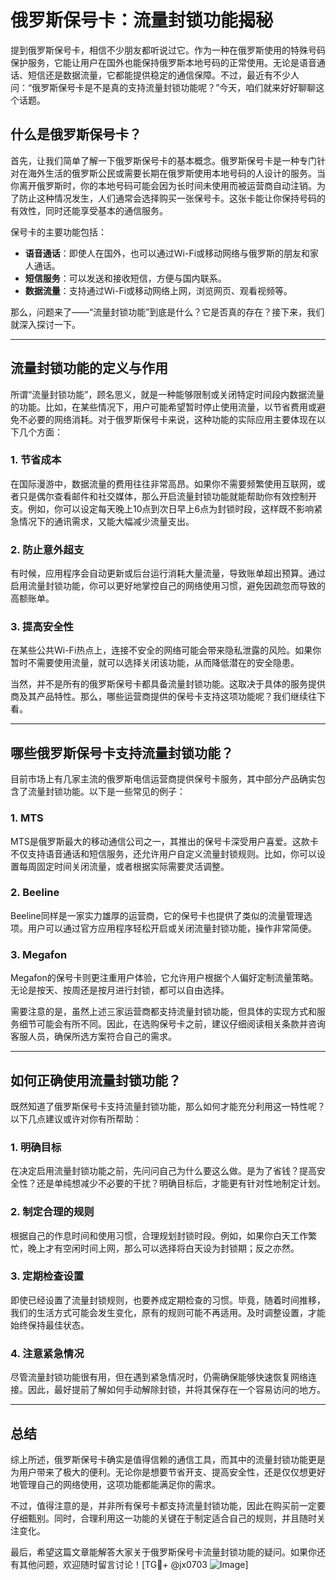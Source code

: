 # 俄罗斯保号卡：流量封锁功能揭秘

提到俄罗斯保号卡，相信不少朋友都听说过它。作为一种在俄罗斯使用的特殊号码保护服务，它能让用户在国外也能保持俄罗斯本地号码的正常使用。无论是语音通话、短信还是数据流量，它都能提供稳定的通信保障。不过，最近有不少人问：“俄罗斯保号卡是不是真的支持流量封锁功能呢？”今天，咱们就来好好聊聊这个话题。

## 什么是俄罗斯保号卡？

首先，让我们简单了解一下俄罗斯保号卡的基本概念。俄罗斯保号卡是一种专门针对在海外生活的俄罗斯公民或需要长期在俄罗斯使用本地号码的人设计的服务。当你离开俄罗斯时，你的本地号码可能会因为长时间未使用而被运营商自动注销。为了防止这种情况发生，人们通常会选择购买一张保号卡。这张卡能让你保持号码的有效性，同时还能享受基本的通信服务。

保号卡的主要功能包括：
- **语音通话**：即使人在国外，也可以通过Wi-Fi或移动网络与俄罗斯的朋友和家人通话。
- **短信服务**：可以发送和接收短信，方便与国内联系。
- **数据流量**：支持通过Wi-Fi或移动网络上网，浏览网页、观看视频等。

那么，问题来了——“流量封锁功能”到底是什么？它是否真的存在？接下来，我们就深入探讨一下。

---

## 流量封锁功能的定义与作用

所谓“流量封锁功能”，顾名思义，就是一种能够限制或关闭特定时间段内数据流量的功能。比如，在某些情况下，用户可能希望暂时停止使用流量，以节省费用或避免不必要的网络消耗。对于俄罗斯保号卡来说，这种功能的实际应用主要体现在以下几个方面：

### 1. 节省成本
在国际漫游中，数据流量的费用往往非常高昂。如果你不需要频繁使用互联网，或者只是偶尔查看邮件和社交媒体，那么开启流量封锁功能就能帮助你有效控制开支。例如，你可以设定每天晚上10点到次日早上6点为封锁时段，这样既不影响紧急情况下的通讯需求，又能大幅减少流量支出。

### 2. 防止意外超支
有时候，应用程序会自动更新或后台运行消耗大量流量，导致账单超出预算。通过启用流量封锁功能，你可以更好地掌控自己的网络使用习惯，避免因疏忽而导致的高额账单。

### 3. 提高安全性
在某些公共Wi-Fi热点上，连接不安全的网络可能会带来隐私泄露的风险。如果你暂时不需要使用流量，就可以选择关闭该功能，从而降低潜在的安全隐患。

当然，并不是所有的俄罗斯保号卡都具备流量封锁功能。这取决于具体的服务提供商及其产品特性。那么，哪些运营商提供的保号卡支持这项功能呢？我们继续往下看。

---

## 哪些俄罗斯保号卡支持流量封锁功能？

目前市场上有几家主流的俄罗斯电信运营商提供保号卡服务，其中部分产品确实包含了流量封锁功能。以下是一些常见的例子：

### 1. MTS
MTS是俄罗斯最大的移动通信公司之一，其推出的保号卡深受用户喜爱。这款卡不仅支持语音通话和短信服务，还允许用户自定义流量封锁规则。比如，你可以设置每周固定时间关闭流量，或者根据实际需要灵活调整。

### 2. Beeline
Beeline同样是一家实力雄厚的运营商，它的保号卡也提供了类似的流量管理选项。用户可以通过官方应用程序轻松开启或关闭流量封锁功能，操作非常简便。

### 3. Megafon
Megafon的保号卡则更注重用户体验，它允许用户根据个人偏好定制流量策略。无论是按天、按周还是按月进行封锁，都可以自由选择。

需要注意的是，虽然上述三家运营商都支持流量封锁功能，但具体的实现方式和服务细节可能会有所不同。因此，在选购保号卡之前，建议仔细阅读相关条款并咨询客服人员，确保所选方案符合自己的需求。

---

## 如何正确使用流量封锁功能？

既然知道了俄罗斯保号卡支持流量封锁功能，那么如何才能充分利用这一特性呢？以下几点建议或许对你有所帮助：

### 1. 明确目标
在决定启用流量封锁功能之前，先问问自己为什么要这么做。是为了省钱？提高安全性？还是单纯想减少不必要的干扰？明确目标后，才能更有针对性地制定计划。

### 2. 制定合理的规则
根据自己的作息时间和使用习惯，合理规划封锁时段。例如，如果你白天工作繁忙，晚上才有空闲时间上网，那么可以选择将白天设为封锁期；反之亦然。

### 3. 定期检查设置
即使已经设置了流量封锁规则，也要养成定期检查的习惯。毕竟，随着时间推移，我们的生活方式可能会发生变化，原有的规则可能不再适用。及时调整设置，才能始终保持最佳状态。

### 4. 注意紧急情况
尽管流量封锁功能很有用，但在遇到紧急情况时，仍需确保能够快速恢复网络连接。因此，最好提前了解如何手动解除封锁，并将其保存在一个容易访问的地方。

---

## 总结

综上所述，俄罗斯保号卡确实是值得信赖的通信工具，而其中的流量封锁功能更是为用户带来了极大的便利。无论你是想要节省开支、提高安全性，还是仅仅想更好地管理自己的网络使用，这项功能都能满足你的需求。

不过，值得注意的是，并非所有保号卡都支持流量封锁功能，因此在购买前一定要仔细甄别。同时，合理利用这一功能的关键在于制定适合自己的规则，并且随时关注变化。

最后，希望这篇文章能解答大家关于俄罗斯保号卡流量封锁功能的疑问。如果你还有其他问题，欢迎随时留言讨论！[TG💪+ @jx0703 ![Image](https://github.com/user-attachments/assets/dbca1d08-cadb-493c-b0ec-ad6f7a83f270)]